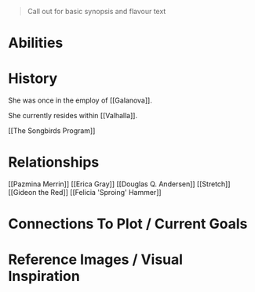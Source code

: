 > Call out for basic synopsis and flavour text

# Abilities

# History
She was once in the employ of [[Galanova]].

She currently resides within [[Valhalla]].

[[The Songbirds Program]]
# Relationships
[[Pazmina Merrin]]
[[Erica Gray]]
[[Douglas Q. Andersen]]
[[Stretch]]
[[Gideon the Red]]
[[Felicia 'Sproing' Hammer]]
# Connections To Plot / Current Goals

# Reference Images / Visual Inspiration